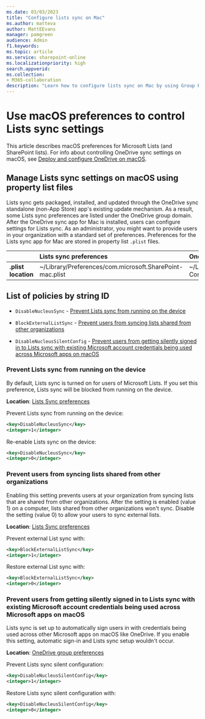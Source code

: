 ```yaml
---
ms.date: 03/03/2023
title: "Configure lists sync on Mac"
ms.author: matteva
author: MattEEvans
manager: pamgreen
audience: Admin
f1.keywords:
ms.topic: article
ms.service: sharepoint-online
ms.localizationpriority: high
search.appverid:
ms.collection: 
- M365-collaboration
description: "Learn how to configure lists sync on Mac by using Group Policy objects (GPOs)."
---
```


# Use macOS preferences to control Lists sync settings

This article describes macOS preferences for Microsoft Lists (and SharePoint lists). For info about controlling OneDrive sync settings on macOS, see [Deploy and configure OneDrive on macOS](/sharepoint/deploy-and-configure-on-macos).

## Manage Lists sync settings on macOS using property list files

Lists sync gets packaged, installed, and updated through the OneDrive sync standalone (non-App Store) app's existing update mechanism. As a result, some Lists sync preferences are listed under the OneDrive group domain. After the OneDrive sync app for Mac is installed, users can configure settings for Lists sync. As an administrator, you might want to provide users in your organization with a standard set of preferences. Preferences for the Lists sync app for Mac are stored in property list `.plist` files.
  
|| Lists sync preferences | OneDrive group preferences |
|:-----|:-----|:-----|
|**.plist location**  |~/Library/Preferences/com.microsoft.SharePoint-mac.plist  |~/Library/Group Containers/UBF8T346G9.OneDriveStandaloneSuite/Library/Preferences/UBF8T346G9.OneDriveStandaloneSuite.plist  |

## List of policies by string ID

- `DisableNucleusSync` - [Prevent Lists sync from running on the device](lists-sync-policies-macos.md#prevent-lists-sync-from-running-on-the-device)

- `BlockExternalListSync` - [Prevent users from syncing lists shared from other organizations](lists-sync-policies-macos.md#prevent-users-from-syncing-lists-shared-from-other-organizations)

- `DisableNucleusSilentConfig` - [Prevent users from getting silently signed in to Lists sync with existing Microsoft account credentials being used across Microsoft apps on macOS](lists-sync-policies-macos.md#prevent-users-from-getting-silently-signed-in-to-lists-sync-with-existing-microsoft-account-credentials-being-used-across-microsoft-apps-on-macos)

### Prevent Lists sync from running on the device

By default, Lists sync is turned on for users of Microsoft Lists. If you set this preference, Lists sync will be blocked from running on the device.

**Location**: [Lists Sync preferences](lists-sync-policies-macos.md#manage-lists-sync-settings-on-macos-using-property-list-files)

Prevent Lists sync from running on the device:

```xml
<key>DisableNucleusSync</key>
<integer>1</integer>
```

Re-enable Lists sync on the device:

```xml
<key>DisableNucleusSync</key>
<integer>0</integer>
```

### Prevent users from syncing lists shared from other organizations

Enabling this setting prevents users at your organization from syncing lists that are shared from other organizations. After the setting is enabled (value 1) on a computer, lists shared from other organizations won't sync. Disable the setting (value 0) to allow your users to sync external lists.

**Location**: [Lists Sync preferences](lists-sync-policies-macos.md#manage-lists-sync-settings-on-macos-using-property-list-files)

Prevent external List sync with:

```xml
<key>BlockExternalListSync</key>
<integer>1</integer>
```

Restore external List sync with:

```xml
<key>BlockExternalListSync</key>
<integer>0</integer>
```

### Prevent users from getting silently signed in to Lists sync with existing Microsoft account credentials being used across Microsoft apps on macOS

Lists sync is set up to automatically sign users in with credentials being used across other Microsoft apps on macOS like OneDrive. If you enable this setting, automatic sign-in and Lists sync setup wouldn't occur.

**Location**: [OneDrive group preferences](lists-sync-policies-macos.md#manage-lists-sync-settings-on-macos-using-property-list-files)

Prevent Lists sync silent configuration:

```xml
<key>DisableNucleusSilentConfig</key>
<integer>1</integer>
```

Restore Lists sync silent configuration with:

```xml
<key>DisableNucleusSilentConfig</key>
<integer>0</integer>
```
